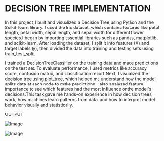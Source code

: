 # DECISION TREE IMPLEMENTATION

In this project, I built and visualized a Decision Tree using Python and the Scikit-learn library. I used the Iris dataset, which contains features like petal length, petal width, sepal length, and sepal width for different flower species.I began by importing essential libraries such as pandas, matplotlib, and scikit-learn. After loading the dataset, I split it into features (X) and target labels (y), then divided the data into training and testing sets using train_test_split.

I trained a DecisionTreeClassifier on the training data and made predictions on the test set. To evaluate performance, I used metrics like accuracy score, confusion matrix, and classification report.Next, I visualized the decision tree using plot_tree, which helped me understand how the model splits data at each node to make predictions. I also analyzed feature importance to see which features had the most influence onthe model's decisions.This task gave me hands-on experience in how decision trees work, how machines learn patterns from data, and how to interpret model behavior visually and statistically.


OUTPUT


![Image](https://github.com/user-attachments/assets/e00ca0bf-8c9f-4821-84b0-a7fc0debfc62)



![Image](https://github.com/user-attachments/assets/53a2884b-53e7-4908-beb8-9541f68cc655)

